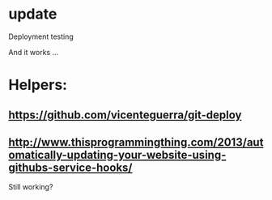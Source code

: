 # update
Deployment testing

And it works ... 

# Helpers:
## https://github.com/vicenteguerra/git-deploy
## http://www.thisprogrammingthing.com/2013/automatically-updating-your-website-using-githubs-service-hooks/

Still working? 


